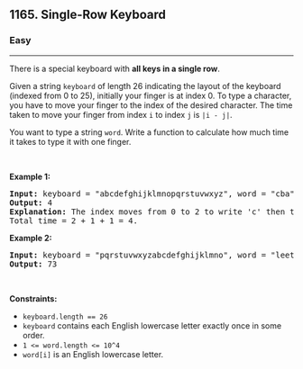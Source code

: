 <h2>1165. Single-Row Keyboard</h2><h3>Easy</h3><hr><div><p>There is a special keyboard with <strong>all keys in a single row</strong>.</p>

<p>Given a string <code>keyboard</code> of length 26 indicating the layout of the keyboard (indexed from 0 to&nbsp;25), initially your finger is at index 0. To type a character, you have to move your finger to the index of the desired character. The time taken to move your finger from index <code>i</code> to index <code>j</code> is <code>|i - j|</code>.</p>

<p>You want to type a string <code>word</code>. Write a function to calculate how much time it takes to type it with one finger.</p>

<p>&nbsp;</p>
<p><strong>Example 1:</strong></p>

<pre><strong>Input:</strong> keyboard = "abcdefghijklmnopqrstuvwxyz", word = "cba"
<strong>Output:</strong> 4
<strong>Explanation: </strong>The index moves from 0 to 2 to write 'c' then to 1 to write 'b' then to 0 again to write 'a'.
Total time = 2 + 1 + 1 = 4. 
</pre>

<p><strong>Example 2:</strong></p>

<pre><strong>Input:</strong> keyboard = "pqrstuvwxyzabcdefghijklmno", word = "leetcode"
<strong>Output:</strong> 73
</pre>

<p>&nbsp;</p>
<p><strong>Constraints:</strong></p>

<ul>
	<li><code>keyboard.length == 26</code></li>
	<li><code><font face="monospace">keyboard</font></code> contains each&nbsp;English lowercase letter&nbsp;exactly once in some order.</li>
	<li><code>1 &lt;= word.length &lt;= 10^4</code></li>
	<li><code>word[i]</code>&nbsp;is an English lowercase letter.</li>
</ul>
</div>